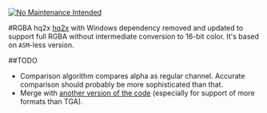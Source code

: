 [![No Maintenance Intended](http://unmaintained.tech/badge.svg)](http://unmaintained.tech/ "This project is not actively maintained")


#RGBA hq2x
[hq2x](http://web.archive.org/web/20070624082212/www.hiend3d.com/hq2x.html) with Windows dependency removed and updated to support full RGBA without intermediate conversion to 16-bit color. It's based on `ASM`-less version.

##TODO

* Comparison algorithm compares alpha as regular channel. Accurate comparison should probably be more sophisticated than that.
* Merge with [another version of the code](http://code.google.com/p/hqx/) (especially for support of more formats than TGA).
